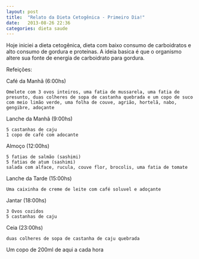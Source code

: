 ```yaml
---
layout: post
title:  "Relato da Dieta Cetogênica - Primeiro Dia!"
date:   2013-08-26 22:36
categories: dieta saude
---
```


Hoje iniciei a dieta cetogênica, dieta com baixo consumo de carboidratos e alto consumo de gordura e proteinas. A ideia basica é que o organismo altere sua fonte de energia de carboidrato para gordura.

Refeições:

Café da Manhã (6:00hs)

	Omelete com 3 ovos inteiros, uma fatia de mussarela, uma fatia de presunto, duas colheres de sopa de castanha quebrada e um copo de suco com meio limão verde, uma folha de couve, agrião, hortelã, nabo, gengibre, adoçante

Lanche da Manhã (9:00hs)

	5 castanhas de caju 
	1 copo de café com adocante

Almoço (12:00hs)

	5 fatias de salmão (sashimi)
	5 fatias de atum (sashimi)
	salada com alface, rucula, couve flor, brocolis, uma fatia de tomate

Lanche da Tarde (15:00hs)
	
	Uma caixinha de creme de leite com café soluvel e adoçante

Jantar (18:00hs)

	3 Ovos cozidos
	5 castanhas de caju

Ceia (23:00hs)

	duas colheres de sopa de castanha de caju quebrada

Um copo de 200ml de aqui a cada hora

	
